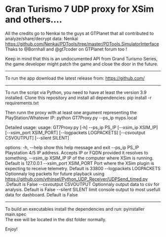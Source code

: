 # Gran Turismo 7 UDP proxy for XSim and others....


All the credits go to Nenkai to the guys at GTPlanet that all contributed to analyze/share/decrypt data:
Nenkai https://github.com/Nenkai/PDTools/tree/master/PDTools.SimulatorInterface
Thaks to @Bornhall and @gt7coder on GTPlanet forum too !

Keep in mind that this is an undocumented API from Grand Turismo Series, the game developer
might patch the game and close the door in the future.

-------------------

To run the app download the latest release from:
https://github.com/

-------------------

To run the script via Python, you need to have at least the version 3.9 installed.
Clone this repository and install all dependencies:
pip install -r requirements.txt

Then runn the proxy with at least one argument representing the PlayStation/Whatever IP:
python GT7Proxy.py --ps_ip myps.local 


Detailed usage:
usage: GT7Proxy.py [-h] --ps_ip PS_IP [--xsim_ip XSIM_IP] [--xsim_port XSIM_PORT] [--logpackets LOGPACKETS] [--csvoutput CSVOUTPUT] [--silent SILENT]

options:
  -h, --help            show this help message and exit
  --ps_ip PS_IP         Playstation 4/5 IP address. Accepts IP or FQDN provided it resolves to something.
  --xsim_ip XSIM_IP     IP of the computer where XSim is running. Default is 127.0.0.1
  --xsim_port XSIM_PORT
                        Port where the XSim plugin is expecting to receive telemetry. Default is 33800
  --logpackets LOGPACKETS
                        Optionnaly log packets for future playback using https://github.com/vthinsel/Python_UDP_Receiver/UDPSend_timed.py .Default is False
  --csvoutput CSVOUTPUT
                        Optionnaly output data to csv for analysis. Default is False
  --silent SILENT       limit console output to most usefull data for dashboard. Default is False

-------------------

To build an executables install the dependencies and run:
pyinstaller main.spec   
The exe will be located in the dist folder normally.

Enjoy!


